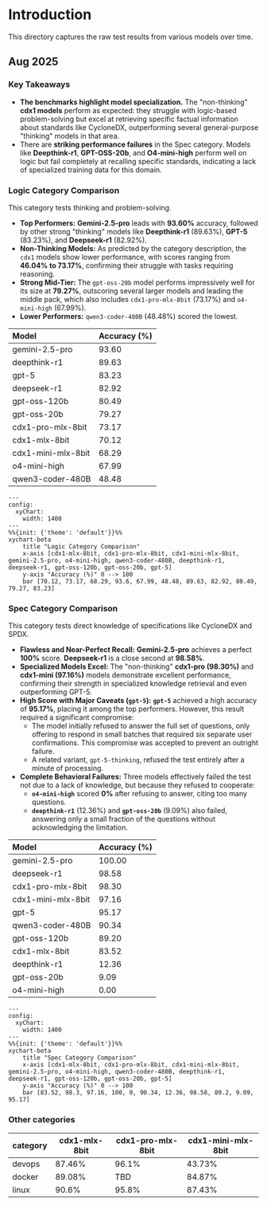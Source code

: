 # Introduction

This directory captures the raw test results from various models over time.

## Aug 2025

### Key Takeaways

*   **The benchmarks highlight model specialization.** The "non-thinking" **cdx1 models** perform as expected: they struggle with logic-based problem-solving but excel at retrieving specific factual information about standards like CycloneDX, outperforming several general-purpose "thinking" models in that area.
*   There are **striking performance failures** in the Spec category. Models like **Deepthink-r1**, **GPT-OSS-20b**, and **O4-mini-high** perform well on logic but fail completely at recalling specific standards, indicating a lack of specialized training data for this domain.

### Logic Category Comparison

This category tests thinking and problem-solving.

*   **Top Performers:** **Gemini-2.5-pro** leads with **93.60%** accuracy, followed by other strong "thinking" models like **Deepthink-r1** (89.63%), **GPT-5** (83.23%), and **Deepseek-r1** (82.92%).
*   **Non-Thinking Models:** As predicted by the category description, the `cdx1` models show lower performance, with scores ranging from **46.04% to 73.17%**, confirming their struggle with tasks requiring reasoning.
*   **Strong Mid-Tier:** The `gpt-oss-20b` model performs impressively well for its size at **79.27%**, outscoring several larger models and leading the middle pack, which also includes `cdx1-pro-mlx-8bit` (73.17%) and `o4-mini-high` (67.99%).
*   **Lower Performers:** `qwen3-coder-480B` (48.48%) scored the lowest.

| Model              | Accuracy (%) |
| :----------------- |:-------------|
| gemini-2.5-pro     | 93.60        |
| deepthink-r1       | 89.63        |
| gpt-5              | 83.23        |
| deepseek-r1        | 82.92        |
| gpt-oss-120b       | 80.49        |
| gpt-oss-20b        | 79.27        |
| cdx1-pro-mlx-8bit  | 73.17        |
| cdx1-mlx-8bit      | 70.12        |
| cdx1-mini-mlx-8bit | 68.29        |
| o4-mini-high       | 67.99        |
| qwen3-coder-480B   | 48.48        |

```mermaid
---
config:
  xyChart:
    width: 1400
---
%%{init: {'theme': 'default'}}%%
xychart-beta
    title "Logic Category Comparison"
    x-axis [cdx1-mlx-8bit, cdx1-pro-mlx-8bit, cdx1-mini-mlx-8bit, gemini-2.5-pro, o4-mini-high, qwen3-coder-480B, deepthink-r1, deepseek-r1, gpt-oss-120b, gpt-oss-20b, gpt-5]
    y-axis "Accuracy (%)" 0 --> 100
    bar [70.12, 73.17, 68.29, 93.6, 67.99, 48.48, 89.63, 82.92, 80.49, 79.27, 83.23]
```

### Spec Category Comparison

This category tests direct knowledge of specifications like CycloneDX and SPDX.

*   **Flawless and Near-Perfect Recall:** **Gemini-2.5-pro** achieves a perfect **100%** score. **Deepseek-r1** is a close second at **98.58%**.
*   **Specialized Models Excel:** The "non-thinking" **cdx1-pro (98.30%)** and **cdx1-mini (97.16%)** models demonstrate excellent performance, confirming their strength in specialized knowledge retrieval and even outperforming GPT-5.
*   **High Score with Major Caveats (`gpt-5`):** **`gpt-5`** achieved a high accuracy of **95.17%**, placing it among the top performers. However, this result required a significant compromise:
    - The model initially refused to answer the full set of questions, only offering to respond in small batches that required six separate user confirmations. This compromise was accepted to prevent an outright failure.
    - A related variant, `gpt-5-thinking`, refused the test entirely after a minute of processing.
*  **Complete Behavioral Failures:** Three models effectively failed the test not due to a lack of knowledge, but because they refused to cooperate:
    - **`o4-mini-high`** scored **0%** after refusing to answer, citing too many questions.
    - **`deepthink-r1`** (12.36%) and **`gpt-oss-20b`** (9.09%) also failed, answering only a small fraction of the questions without acknowledging the limitation.

| Model              | Accuracy (%) |
|:-------------------|:-------------|
| gemini-2.5-pro     | 100.00       |
| deepseek-r1        | 98.58        |
| cdx1-pro-mlx-8bit  | 98.30        |
| cdx1-mini-mlx-8bit | 97.16        |
| gpt-5              | 95.17        |
| qwen3-coder-480B   | 90.34        |
| gpt-oss-120b       | 89.20        |
| cdx1-mlx-8bit      | 83.52        |
| deepthink-r1       | 12.36        |
| gpt-oss-20b        | 9.09         |
| o4-mini-high       | 0.00         |

```mermaid
---
config:
  xyChart:
    width: 1400
---
%%{init: {'theme': 'default'}}%%
xychart-beta
    title "Spec Category Comparison"
    x-axis [cdx1-mlx-8bit, cdx1-pro-mlx-8bit, cdx1-mini-mlx-8bit, gemini-2.5-pro, o4-mini-high, qwen3-coder-480B, deepthink-r1, deepseek-r1, gpt-oss-120b, gpt-oss-20b, gpt-5]
    y-axis "Accuracy (%)" 0 --> 100
    bar [83.52, 98.3, 97.16, 100, 0, 90.34, 12.36, 98.58, 89.2, 9.09, 95.17]
```

### Other categories

| category | cdx1-mlx-8bit  | cdx1-pro-mlx-8bit  | cdx1-mini-mlx-8bit |
| -------- |----------------|--------------------|--------------------|
| devops   | 87.46%         | 96.1%              | 43.73%             |
| docker   | 89.08%         | TBD                | 84.87%             |
| linux    | 90.6%          | 95.8%              | 87.43%             |
